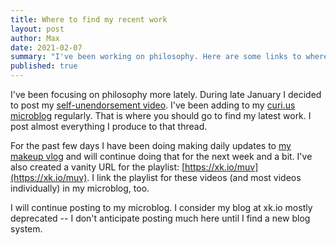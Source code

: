 ```yaml
---
title: Where to find my recent work
layout: post
author: Max
date: 2021-02-07
summary: "I've been working on philosophy. Here are some links to where I publish things I write and produce."
published: true
---
```


I've been focusing on philosophy more lately.
During late January I decided to post my [self-unendorsement video](https://www.youtube.com/watch?v=_Hd1AmLPEyA).
I've been adding to my [curi.us microblog](https://curi.us/2380) regularly.
That is where you should go to find my latest work.
I post almost everything I produce to that thread.

For the past few days I have been doing making daily updates to [my makeup vlog](https://www.youtube.com/playlist?list=PLyqNe7EpSQmlGHB81-hzp-DZTFjVFVmWk)
and will continue doing that for the next week and a bit.
I've also created a vanity URL for the playlist: [https://xk.io/muv](https://xk.io/muv).
I link the playlist for these videos (and most videos individually) in my microblog, too.

I will continue posting to my microblog.
I consider my blog at xk.io mostly deprecated -- I don't anticipate posting much here until I find a new blog system.
